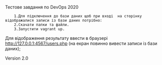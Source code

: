 Тестове завдання по DevOps 2020

        1.Для підключення до бази даних щоб при вході  на сторінку відображалися записи із бази даних потрібно:
        2.Скачати папки та файли.
        3.Запустити vagrant up.
        
Для відображення результату ввести в браузері http://127.0.0.1:4567/users.php (на екран повинно вивести записи із бази даних);

Version 2.0
